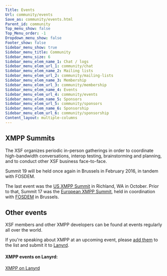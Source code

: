 ```yaml
---
Title: Events
Url: community/events
Save_as: community/events.html
Parent_id: community
Top_menu_show: false
Top_Menu_order: -1
Dropdown_menu_show: false
Footer_show: false
Sidebar_menu_show: true
Sidebar_menu_title: Community
Sidebar_menu_size: 6
Sidebar_menu_elem_name_1: Chat / logs
Sidebar_menu_elem_url_1: community/chat
Sidebar_menu_elem_name_2: Mailing lists
Sidebar_menu_elem_url_2: community/mailing-lists
Sidebar_menu_elem_name_3: Membership
Sidebar_menu_elem_url_3: community/membership
Sidebar_menu_elem_name_4: Events
Sidebar_menu_elem_url_4: community/events
Sidebar_menu_elem_name_5: Sponsors
Sidebar_menu_elem_url_5: community/sponsors
Sidebar_menu_elem_name_6: Sponsorship
Sidebar_menu_elem_url_6: community/sponsorship
Content_layout: multiple-columns
---
```


## XMPP Summits

The XSF organizes periodic in-person gatherings in order to coordinate high-bandwidth conversations, interop testing, brainstorming and planning, and to conduct other XSF business face-to-face.

Summit 19 will be held once again in Brussels in February 2016, in tandem with FOSDEM.

The last event was the [US XMPP Summit](http://wiki.xmpp.org/web/Summit_18) in Richland, WA in October. Prior to that, Summit 17 was the [European XMPP Summit](http://wiki.xmpp.org/web/Summit_17), held in coordination with [FOSDEM](http://fosdem.org) in Brussels.

## Other events

XSF members and other XMPP developers can be found at events regularly all over the world.

If you're speaking about XMPP at an upcoming event, please [add them](http://lanyrd.com/guides/xmpp/) to the list and submit it to [Lanyrd](http://lanyrd.com).

#### XMPP events on Lanyrd:

<div class="lanyrd-target-guide">
<a href="http://lanyrd.com/guides/xmpp/"
class="lanyrd-guide"
data-lanyrd-context="future"
data-lanyrd-number="6"
data-lanyrd-template="standard"
data-lanyrd-iframe
data-lanyrd-nolink>
XMPP on Lanyrd
</a>
</div>
<script src="http://cdn.lanyrd.net/badges/embed-v1.min.js"></script>
